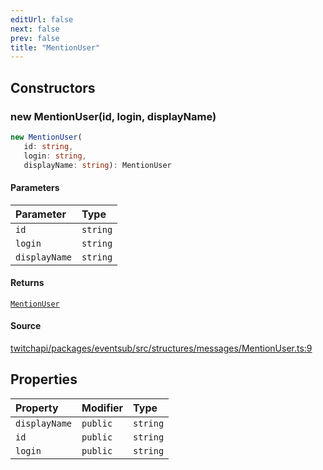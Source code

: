 ```yaml
---
editUrl: false
next: false
prev: false
title: "MentionUser"
---
```


## Constructors

### new MentionUser(id, login, displayName)

```ts
new MentionUser(
   id: string, 
   login: string, 
   displayName: string): MentionUser
```

#### Parameters

| Parameter | Type |
| :------ | :------ |
| `id` | `string` |
| `login` | `string` |
| `displayName` | `string` |

#### Returns

[`MentionUser`](MentionUser.md)

#### Source

[twitchapi/packages/eventsub/src/structures/messages/MentionUser.ts:9](https://github.com/pablornc/twitchapi//blob/f8a75ccd701e54db4c91e2b0128974da23f25d14/packages/eventsub/src/structures/messages/MentionUser.ts#L9)

## Properties

| Property | Modifier | Type |
| :------ | :------ | :------ |
| `displayName` | `public` | `string` |
| `id` | `public` | `string` |
| `login` | `public` | `string` |
